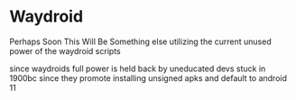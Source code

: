 # Waydroid

Perhaps Soon This Will Be Something else utilizing the current unused power of the waydroid scripts

since waydroids full power is held back by uneducated devs stuck in 1900bc since they promote installing unsigned apks and default to android 11

